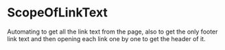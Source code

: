 # ScopeOfLinkText
Automating to get all the link text from the page, also to get the only footer link text and then opening each link one by one to get the header of it.
